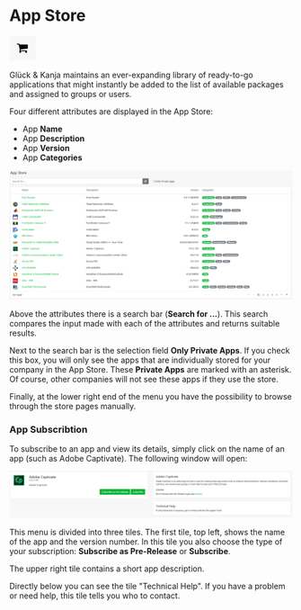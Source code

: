 # App Store

![](../.gitbook/assets/rj-ac-storeicon.png)

Glück & Kanja maintains an ever-expanding library of ready-to-go applications that might instantly be added to the list of available packages and assigned to groups or users. 

Four different attributes are displayed in the App Store:

* App **Name**
* App **Description**
* App **Version**
* App **Categories**

![](../.gitbook/assets/appstore.png)

Above the attributes there is a search bar \(**Search for ...**\). This search compares the input made with each of the attributes and returns suitable results. 

Next to the search bar is the selection field **Only Private Apps**. If you check this box, you will only see the apps that are individually stored for your company in the App Store. These **Private Apps** are marked with an asterisk. Of course, other companies will not see these apps if they use the store.

Finally, at the lower right end of the menu you have the possibility to browse through the store pages manually.

### App Subscribtion

To subscribe to an app and view its details, simply click on the name of an app \(such as Adobe Captivate\). The following window will open:

![](../.gitbook/assets/appstore_appdetails.png)

This menu is divided into three tiles. The first tile, top left, shows the name of the app and the version number. In this tile you also choose the type of your subscription: **Subscribe as Pre-Release** or **Subscribe**.

The upper right tile contains a short app description.

Directly below you can see the tile "Technical Help". If you have a problem or need help, this tile tells you who to contact.

